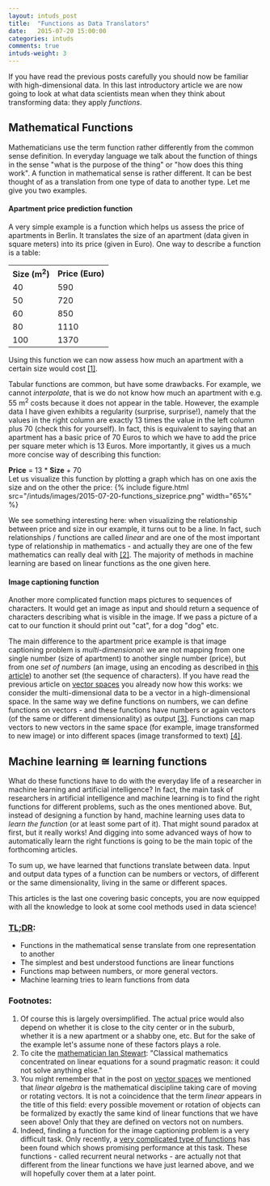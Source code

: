 ```yaml
---
layout: intuds_post
title:  "Functions as Data Translators"
date:   2015-07-20 15:00:00
categories: intuds
comments: true
intuds-weight: 3
---
```


If you have read the previous posts carefully you should now be familiar with high-dimensional data. In this last introductory article we are now going to look at what data scientists mean when they think about transforming data: they apply *functions*.

## Mathematical Functions

Mathematicians use the term function rather differently from the common sense definition. In everyday language we talk about the function of things in the sense "what is the purpose of the thing" or "how does this thing work". A function in mathematical sense is rather different. It can be best thought of as a translation from one type of data to another type. Let me give you two examples.

#### Apartment price prediction function

A very simple example is a function which helps us assess the price of apartments in Berlin. It translates the size of an apartment (data given in square meters) into its price (given in Euro). One way to describe a function is a table:

<table class="data-table">
<tr>
<th>Size (m<sup>2</sup>)</th>
<th>Price (Euro)</th>
</tr>
<tr>
<td>40</td>
<td>590</td>
</tr>
<tr>
<td>50</td>
<td>720</td>
</tr>
<tr>
<td>60</td>
<td>850</td>
</tr>
<tr>
<td>80</td>
<td>1110</td>
</tr>
<tr>
<td>100</td>
<td>1370</td>
</tr>
</table>

Using this function we can now assess how much an apartment with a certain size would cost [[1]](#[1]).

Tabular functions are common, but have some drawbacks. For example, we cannot *interpolate*, that is we do not know how much an apartment with e.g. 55 m<sup>2</sup> costs because it does not appear in the table. However, the example data I have given exhibits a regularity (surprise, surprise!), namely that the values in the right column are exactly 13 times the value in the left column plus 70 (check this for yourself). In fact, this is equivalent to saying that an apartment has a basic price of 70 Euros to which we have to add the price per square meter which is 13 Euros. More importantly, it gives us a much more concise way of describing this function:
<div class="pseudoformula">
<b>Price</b> = 13 * <b>Size</b> + 70
</div>
Let us visualize this function by plotting a graph which has on one axis the size and on the other the price:
{% include figure.html src="/intuds/images/2015-07-20-functions_sizeprice.png" width="65%" %}

We see something interesting here: when visualizing the relationship between price and size in our example, it turns out to be a line. In fact, such relationships / functions are called *linear* and are one of the most important type of relationship in mathematics - and actually they are one of the few mathematics can really deal with [[2]](#[2]). The majority of methods in machine learning are based on linear functions as the one given here. 
<!-- We will talk about them in more detail in the next article. -->

#### Image captioning function
Another more complicated function maps pictures to sequences of characters. It would get an image as input and should return a sequence of characters describing what is visible in the image. If we pass a picture of a cat to our function it should print out "cat", for a dog "dog" etc. 

The main difference to the apartment price example is that image captioning problem is *multi-dimensional*: we are not mapping from one single number (size of apartment) to another single number (price), but from one *set of numbers* (an image, using an encoding as described in [this article](intuds/2015/07/19/data-numbers-representations)) to another set (the sequence of characters). If you have read the previous article on [vector spaces](intuds/2015/07/25/vector-spaces) you already now how this works: we consider the multi-dimensional data to be a vector in a high-dimensional space. In the same way we define functions on numbers, we can define functions on vectors - and these functions have numbers or again vectors (of the same or different dimensionality) as output [[3]](#[3]). Functions can map vectors to new vectors in the same space (for example, image transformed to new image) or into different spaces (image transformed to text) [[4]](#[4]). 

## Machine learning &cong; learning functions

What do these functions have to do with the everyday life of a researcher in machine learning and artificial intelligence? In fact, the main task of researchers in artificial intelligence and machine learning is to find the right functions for different problems, such as the ones mentioned above.
But, instead of designing a function by hand, machine learning uses data to *learn the function* (or at least some part of it). That might sound paradox at first, but it really works! 
And digging into some advanced ways of how to automatically learn the right functions is going to be the main topic of the forthcoming articles.

To sum up, we have learned that functions translate between data. Input and output data types of a function can be numbers or vectors, of different or the same dimensionality, living in the same or different spaces. 

This articles is the last one covering basic concepts, you are now equipped with all the knowledge to look at some cool methods used in data science!


### [TL;DR](http://de.urbandictionary.com/define.php?term=tl%3Bdr):
- Functions in the mathematical sense translate from one representation to another
- The simplest and best understood functions are linear functions
- Functions map between numbers, or more general vectors.
- Machine learning tries to learn functions from data

### <a name="further"></a>Footnotes:
1. <a name="[1]"></a>Of course this is largely oversimplified. The actual price would also depend on whether it is close to the city center or in the suburb, whether it is a new apartment or a shabby one, etc. But for the sake of the example let's assume none of these factors plays a role.
2. <a name="[2]"></a>To cite the [mathematician Ian Stewart](http://books.google.de/books?id=dUhMAQAAQBAJ&pg=PA182&lpg=PA182&dq=Classical+mathematics+concentrated+on+linear+equations+for+a+sound+pragmatic+reason:+it+could+not+solve+anything+else.&source=bl&ots=PuRT666z3D&sig=YBZtoUP_y0siL0RUXfC14keMGe4&hl=de&sa=X&ei=upteVPDfBIysPJChgZgE&ved=0CCsQ6AEwAQ#v=onepage&q=Classical%20mathematics%20concentrated%20on%20linear%20equations%20for%20a%20sound%20pragmatic%20reason%3A%20it%20could%20not%20solve%20anything%20else.&f=false): "Classical mathematics concentrated on linear equations for a sound pragmatic reason: it could not solve anything else."
3. <a name="[3]"></a>You might remember that in the post on [vector spaces](intuds/2015/07/25/vector-spaces) we mentioned that *linear algebra* is the mathematical discipline taking care of moving or rotating vectors. It is not a coincidence that the term *linear* appears in the title of this field: every possible movement or rotation of objects can be formalized by exactly the same kind of linear functions that we have seen above! Only that they are defined on vectors not on numbers. 
4. <a name="[4]"></a> Indeed, finding a function for the image captioning problem is a very difficult task. Only recently, a [very complicated type of functions](http://karpathy.github.io/2015/05/21/rnn-effectiveness/) has been found which shows promising performance at this task. These functions - called recurrent neural networks - are actually not that different from the linear functions we have just learned above, and we will hopefully cover them at a later point.